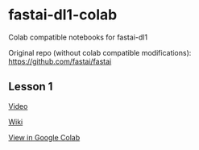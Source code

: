 # fastai-dl1-colab
Colab compatible notebooks for fastai-dl1 

Original repo (without colab compatible modifications): https://github.com/fastai/fastai

## Lesson 1
[Video](http://course.fast.ai/lessons/lesson1.html)

[Wiki](http://forums.fast.ai/t/wiki-lesson-1/9398)

[View in Google Colab](https://colab.research.google.com/github/bhoomit/fastai-dl1-colab/blob/master/src/notebooks/lesson1.ipynb)
